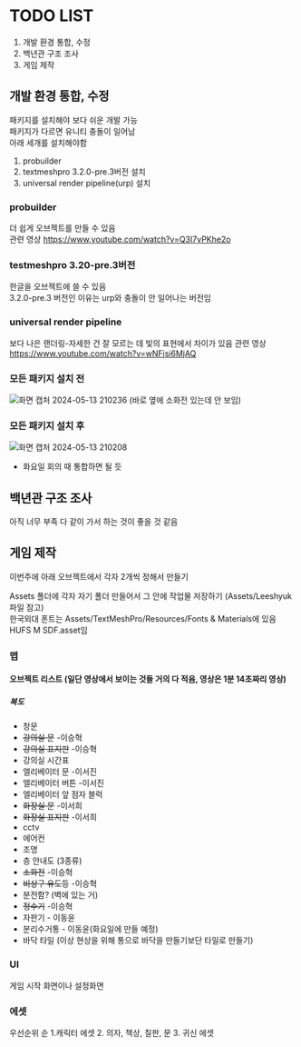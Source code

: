 # TODO LIST
1. 개발 환경 통합, 수정
2. 백년관 구조 조사
3. 게임 제작

## 개발 환경 통합, 수정
패키지를 설치해야 보다 쉬운 개발 가능   
패키지가 다르면 유니티 충돌이 일어남   
아래 세개를 설치해야함
1. probuilder
2. textmeshpro 3.2.0-pre.3버전 설치
3. universal render pipeline(urp) 설치

### probuilder
더 쉽게 오브젝트를 만들 수 있음   
관련 영상 https://www.youtube.com/watch?v=Q3I7yPKhe2o

### testmeshpro 3.20-pre.3버전
한글을 오브젝트에 쓸 수 있음   
3.2.0-pre.3 버전인 이유는 urp와 충돌이 안 일어나는 버전임

### universal render pipeline
보다 나은 랜더링-자세한 건 잘 모르는 데 빛의 표현에서 차이가 있음
관련 영상 https://www.youtube.com/watch?v=wNFjsi6MjAQ

### 모든 패키지 설치 전
![화면 캡처 2024-05-13 210236](https://github.com/leeshyuk/the-building-0/assets/163493972/481b638d-3c54-48e4-bc05-7bfd43c135c6)
(바로 옆에 소화전 있는데 안 보임)

### 모든 패키지 설치 후
![화면 캡처 2024-05-13 210208](https://github.com/leeshyuk/the-building-0/assets/163493972/114689fc-de0b-4c38-983c-b82dcd4c5a0a)

* 화요일 회의 때 통합하면 될 듯


## 백년관 구조 조사
아직 너무 부족
다 같이 가서 하는 것이 좋을 것 같음

## 게임 제작
이번주에 아래 오브젝트에서 각자 2개씩 정해서 만들기

Assets 폴더에 각자 자기 폴더 만들어서 그 안에 작업물 저장하기 (Assets/Leeshyuk 파일 참고)   
한국외대 폰트는 Assets/TextMeshPro/Resources/Fonts & Materials에 있음   
HUFS M SDF.asset임

### 맵
#### 오브젝트 리스트 (일단 영상에서 보이는 것들 거의 다 적음, 영상은 1분 14초짜리 영상)
##### 복도
* 창문   
* ~~강의실 문~~ -이승혁
* ~~강의실 표지판~~ -이승혁
* 강의실 시간표
* 엘리베이터 문 -이서진
* 엘리베이터 버튼 -이서진
* 엘리베이터 앞 점자 블럭
* ~~화장실 문~~ -이서희
* ~~화장실 표지판~~ -이서희
* cctv
* 에어컨
* 조명
* 층 안내도 (3종류)
* ~~소화전~~ -이승혁
* ~~비상구 유도등~~ -이승혁
* 분전함? (벽에 있는 거)
* ~~정수기~~ -이승혁
* 자판기 - 이동윤
* 분리수거통 - 이동윤(화요일에 만들 예정)
* 바닥 타일 (이상 현상을 위해 통으로 바닥을 만들기보단 타일로 만들기)
  

  
### UI
게임 시작 화면이나 설정화면

### 에셋
우선순위 순
1.캐릭터 에셋
2. 의자, 책상, 칠판, 문
3. 귀신 에셋
